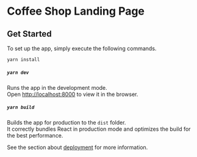 # Coffee Shop Landing Page

## Get Started
To set up the app, simply execute the following commands.

```bash
yarn install
```

##### `yarn dev`

Runs the app in the development mode.\
Open [http://localhost:8000](http://localhost:8000) to view it in the browser.

##### `yarn build`

Builds the app for production to the `dist` folder.\
It correctly bundles React in production mode and optimizes the build for the best performance.

See the section about [deployment](https://vitejs.dev/guide/static-deploy) for more information.

